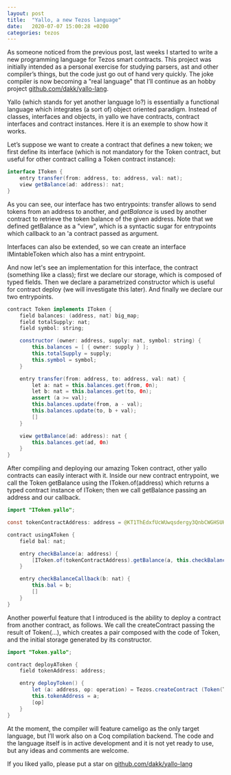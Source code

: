 ```yaml
---
layout: post
title:  "Yallo, a new Tezos language"
date:   2020-07-07 15:00:28 +0200
categories: tezos
---
```


As someone noticed from the previous post, last weeks I started to write a new programming language for Tezos smart contracts. This project was initially intended as a personal exercise for studying parsers, ast and other compiler’s things, but the code just go out of hand very quickly. The joke compiler is now becoming a "real language" that I’ll continue as an hobby project [github.com/dakk/yallo-lang](https://github.com/dakk/yallo-lang).

Yallo (which stands for yet another language lo?) is essentially a functional language which integrates (a sort of) object oriented paradigm. Instead of classes, interfaces and objects, in yallo we have contracts, contract interfaces and contract instances. Here it is an exemple to show how it works.

Let’s suppose we want to create a contract that defines a new token; we first define its interface (which is not mandatory for the Token contract, but useful for other contract calling a Token contract instance):

```java
interface IToken {
    entry transfer(from: address, to: address, val: nat);
    view getBalance(ad: address): nat;
}
```

As you can see, our interface has two entrypoints: transfer allows to send tokens from an address to another, and _getBalance_ is used by another contract to retrieve the token balance of the given address.
Note that we defined getBalance as a "view", which is a syntactic sugar for entrypoints which callback to an 'a contract passed as argument.

Interfaces can also be extended, so we can create an interface IMintableToken which also has a mint entrypoint.

And now let's see an implementation for this interface, the contract (something like a class); first we declare our storage, which is composed of typed fields. Then we declare a parametrized constructor which is useful for contract deploy (we will investigate this later). And finally we declare our two entrypoints.

```java
contract Token implements IToken {
    field balances: (address, nat) big_map;
    field totalSupply: nat;
    field symbol: string;

    constructor (owner: address, supply: nat, symbol: string) {
        this.balances = [ { owner: supply } ];
        this.totalSupply = supply;
        this.symbol = symbol;
    }

    entry transfer(from: address, to: address, val: nat) {
        let a: nat = this.balances.get(from, 0n);
        let b: nat = this.balances.get(to, 0n);
        assert (a >= val);
        this.balances.update(from, a - val);
        this.balances.update(to, b + val); 
        []
    }

    view getBalance(ad: address): nat {
        this.balances.get(ad, 0n)
    }
}
```

After compiling and deploying our amazing Token contract, other yallo contracts can easily interact with it. Inside our new contract entrypoint, we call the Token getBalance using the IToken.of(address) which returns a typed contract instance of IToken; then we call getBalance passing an address and our callback.

```java
import "IToken.yallo";

const tokenContractAddress: address = @KT1ThEdxfUcWUwqsdergy3QnbCWGHSUHeHJq;

contract usingAToken {
    field bal: nat;

    entry checkBalance(a: address) {
        [IToken.of(tokenContractAddress).getBalance(a, this.checkBalanceCallback)]
    }

    entry checkBalanceCallback(b: nat) {
        this.bal = b;
        []
    }
}
```

Another powerful feature that I introduced is the ability to deploy a contract from another contract, as follows. We call the createContract passing the result of Token(…), which creates a pair composed with the code of Token, and the initial storage generated by its constructor.


```java
import "Token.yallo";

contract deployAToken {
    field tokenAddress: address;

    entry deployToken() {
        let (a: address, op: operation) = Tezos.createContract (Token(Tezos.selfAddress(), 100, "ourToken"), None, 0);
        this.tokenAddress = a;
        [op]
    }
}
```

At the moment, the compiler will feature cameligo as the only target language, but I’ll work also on a Coq compilation backend. The code and the language itself is in active development and it is not yet ready to use, but any ideas and comments are welcome.

If you liked yallo, please put a star on [github.com/dakk/yallo-lang](https://github.com/dakk/yallo-lang)